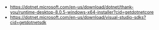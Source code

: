 - https://dotnet.microsoft.com/en-us/download/dotnet/thank-you/runtime-desktop-8.0.5-windows-x64-installer?cid=getdotnetcore
- https://dotnet.microsoft.com/en-us/download/visual-studio-sdks?cid=getdotnetsdk

